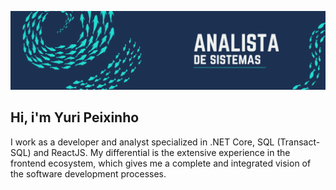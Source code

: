 ![Full Stack Developer](./banner.png)

## Hi, i'm Yuri Peixinho

I work as a developer and analyst specialized in .NET Core, SQL (Transact-SQL) and ReactJS. My differential is the extensive experience in the frontend ecosystem, which gives me a complete and integrated vision of the software development processes.









